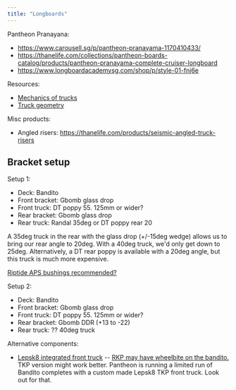 ```yaml
---
title: "Longboards"
---
```


Pantheon Pranayana:
- https://www.carousell.sg/p/pantheon-pranayama-1170410433/
- https://thanelife.com/collections/pantheon-boards-catalog/products/pantheon-pranayama-complete-cruiser-longboard
- https://www.longboardacademysg.com/shop/p/style-01-fnj6e

Resources:
- [Mechanics of trucks](https://randal.com/faq/)
- [Truck geometry](https://sabretrucks.com/technology/longboard-truck-geometry-guide/)

Misc products:
- Angled risers: https://thanelife.com/products/seismic-angled-truck-risers

## Bracket setup

Setup 1:

- Deck: Bandito
- Front bracket: Gbomb glass drop
- Front truck: DT poppy 55. 125mm or wider?
- Rear bracket: Gbomb glass drop
- Rear truck: Randal 35deg or DT poppy rear 20

A 35deg truck in the rear with the glass drop (+/-15deg wedge) allows us to bring our rear angle to 20deg. With a 40deg truck, we'd only get down to 25deg. Alternatively, a DT rear poppy is available with a 20deg angle, but this truck is much more expensive.

[Riptide APS bushings recommended?](https://www.reddit.com/r/longboarding/comments/11p8em1/first_bracket_setup_unbelievably_stoked/jbzawdd/)

Setup 2:

- Deck: Bandito
- Front bracket: Gbomb glass drop
- Front truck: DT poppy 55. 125mm or wider?
- Rear bracket: Gbomb DDR (+13 to -22)
- Rear truck: ?? 40deg truck

Alternative components:

- [Lepsk8 integrated front truck](https://www.lepsk8.com/product/ldp-integrated-rkp-front-truck-55-degree/) -- [RKP may have wheelbite on the bandito.](https://www.reddit.com/r/longboardingDISTANCE/comments/1akt015/board_recommendations_please_pantheon_bandito_vs/kpp1iaa/) TKP version might work better. Pantheon is running a limited run of Bandito completes with a custom made Lepsk8 TKP front truck. Look out for that.
